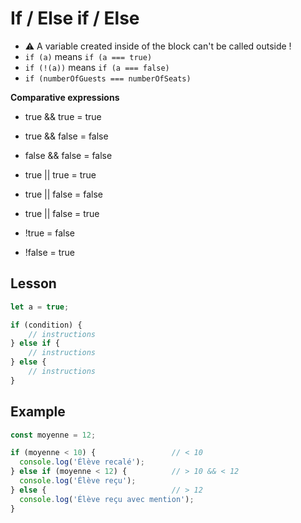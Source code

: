 # If / Else if / Else

- :warning: A variable created inside of the block can't be called outside !
- ```if (a)``` means ```if (a === true)```
- ```if (!(a))``` means ```if (a === false)```
- ```if (numberOfGuests === numberOfSeats)```

**Comparative expressions**
* true && true = true
* true && false = false
* false && false = false

* true || true = true
* true || false = false
* true || false = true

* !true = false
* !false = true

## Lesson
```javascript
let a = true;

if (condition) {
    // instructions
} else if {
    // instructions
} else {
    // instructions
}
```

## Example
```javascript
const moyenne = 12;

if (moyenne < 10) {                 // < 10
  console.log('Élève recalé');
} else if (moyenne < 12) {          // > 10 && < 12
  console.log('Élève reçu');
} else {                            // > 12
  console.log('Élève reçu avec mention');
}
```
